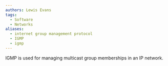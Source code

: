 ```yaml
---
authors: Lewis Evans
tags:
  - Software
  - Networks
aliases:
  - internet group management protocol
  - IGMP
  - igmp
---
```

IGMP is used for managing multicast group memberships in an IP network.